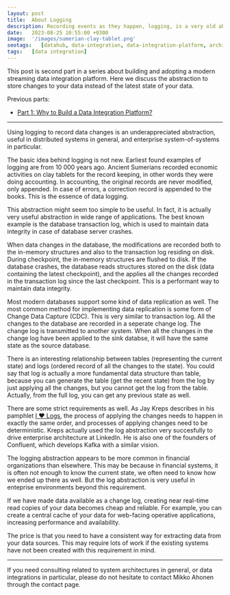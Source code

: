 ```yaml
---
layout: post
title:  About Logging
description: Recording events as they happen, logging, is a very old abstraction. Why is logging so useful abstraction for maintaining data integrity distributed systems?
date:   2023-08-25 10:55:00 +0300
image:  '/images/sumerian-clay-tablet.png'
seotags:   [datahub, data-integration, data-integration-platform, architecture, integration, logging]
tags:   [data integration]
---
```

This post is second part in a series about building and adopting a modern streaming 
data integration platform. Here we discuss the abstraction to store changes to your data instead of 
the latest state of your data.

Previous parts:
* [Part 1: Why to Build a Data Integration Platform?](https://jauzo.com/2023/08/11/why-dip/)

***

Using logging to record data changes is an underappreciated abstraction, useful in distributed systems in general, and 
enterprise system-of-systems in particular.

The basic idea behind logging is not new. Earliest found examples of logging are from 10 000 years ago. Ancient 
Sumerians recorded economic activities on clay tablets for the record keeping, in other words they were doing accounting. 
In accounting, the original records are never modified, only appended. In case of errors, a correction record 
is appended to the books. This is the essence of data logging.

This abstraction might seem too simple to be useful. In fact, it is actually very useful abstraction in wide range of 
applications. The best known example is the database transaction log, which is used to maintain data integrity in 
case of database server crashes.

When data changes in the database, the modifications are recorded both to the in-memory structures and also to the transaction log 
residing on disk. During checkpoint, the in-memory structures are flushed to disk. If the database crashes, 
the database reads structures stored on the disk (data containing the latest checkpoint), and the applies all the changes 
recorded in the transaction log since the last checkpoint. This is a performant way to maintain data integrity.

Most modern databases support some kind of data replication as well. The most common method for implementing data replication is
some form of Change Data Capture (CDC). This is very similar to transaction log. All the changes to the database are 
recorded in a seperate change log. The change log is transmitted to another system. When all the changes in the change log 
have been applied to the sink databse, it will have the same state as the source database.

There is an interesting relationship between tables (representing the current state) and logs (ordered record of all the changes 
to the state).  You could say that log is actually a more fundamental data structure than table, because you can generate the 
table (get the recent state) from the log by just applying all the changes, but you cannot get the log from the table. Actually,
from the full log, you can get any previous state as well.

There are some strict requirements as well. As Jay Kreps describes in his
pamphlet [I &#9829; Logs](https://www.confluent.io/ebook/i-heart-logs-event-data-stream-processing-and-data-integration/),
the process of applying the changes needs to happen in exactly the same order,
and processes of applying changes need to be deterministic. Kreps actually used the log
abstraction very succesfully to drive enterprise architecture at LinkedIn. He is also one of the founders of Confluent, 
which develops Kafka with a similar vision.

The logging abstraction appears to be more common in financial organizations than elsewhere. This may be because
in financial systems, it is often not enough to know the current state, we often need to know how we ended up there as well.
But the log abstraction is very useful in enteprise environments beyond this requirement. 

If we have made data available as a change log, creating near real-time read copies of your data becomes cheap and reliable. 
For example, you can create a central cache of your data for web-facing operative applications, increasing performance and 
availability.

The price is that you need to have a consistent way for extracting data from your data sources. This may require lots 
of work if the existing systems have not been created with this requirement in mind.

***

If you need consulting related to system architectures in general, or data integrations in 
particular, please do not hesitate to contact Mikko Ahonen through the contact page.
